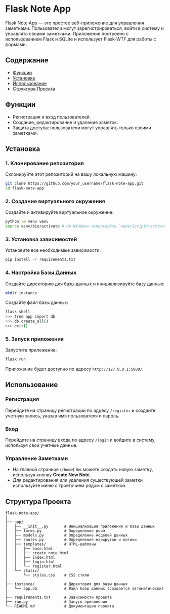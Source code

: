 

# Flask Note App

Flask Note App — это простое веб-приложение для управления заметками. Пользователи могут зарегистрироваться, войти в систему и управлять своими заметками. Приложение построено с использованием Flask и SQLite и использует Flask-WTF для работы с формами.

## Содержание

- [Функции](#функции)
- [Установка](#установка)
- [Использование](#использование)
- [Структура Проекта](#структура-проекта)

## Функции

- Регистрация и вход пользователей.
- Создание, редактирование и удаление заметок.
- Защита доступа: пользователи могут управлять только своими заметками.

## Установка

### 1. Клонирование репозитория

Склонируйте этот репозиторий на вашу локальную машину:

```bash
git clone https://github.com/your_username/flask-note-app.git
cd flask-note-app
```

### 2. Создание виртуального окружения

Создайте и активируйте виртуальное окружение:

```bash
python -m venv venv
source venv/bin/activate # На Windows используйте `venv\Scripts\activate`
```

### 3. Установка зависимостей

Установите все необходимые зависимости:

```bash
pip install -r requirements.txt
```

### 4. Настройка Базы Данных

Создайте директорию для базы данных и инициализируйте базу данных:

```bash
mkdir instance
```

Создайте файл базы данных:

```bash
flask shell
>>> from app import db
>>> db.create_all()
>>> exit()
```

### 5. Запуск приложения

Запустите приложение:

```bash
flask run
```

Приложение будет доступно по адресу `http://127.0.0.1:5000/`.

## Использование

### Регистрация

Перейдите на страницу регистрации по адресу `/register` и создайте учетную запись, указав имя пользователя и пароль.

### Вход

Перейдите на страницу входа по адресу `/login` и войдите в систему, используя свои учетные данные.

### Управление Заметками

- На главной странице (`/home`) вы можете создать новую заметку, используя кнопку **Create New Note**.
- Для редактирования или удаления существующей заметки используйте меню с троеточием рядом с заметкой.

## Структура Проекта

```
flask-note-app/
│
├── app/
│   ├── __init__.py       # Инициализация приложения и базы данных
│   ├── forms.py          # Определение форм
│   ├── models.py         # Определение моделей данных
│   ├── routes.py         # Определение маршрутов и логики
│   ├── templates/        # HTML-шаблоны
│   │   ├── base.html
│   │   ├── create_note.html
│   │   ├── index.html
│   │   ├── login.html
│   │   └── register.html
│   └── static/
│       └── styles.css    # CSS стили
│
├── instance/             # Директория для базы данных
│   └── app.db            # Файл базы данных (создается автоматически)
│
├── requirements.txt      # Зависимости проекта
├── run.py                # Запуск приложения
└── README.md             # Документация проекта
```
